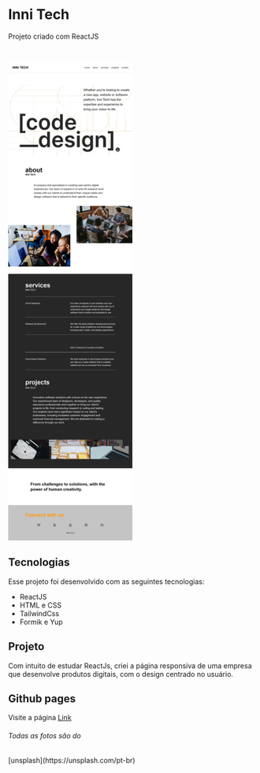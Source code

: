 <h1>Inni Tech</h1>
<p>Projeto criado com ReactJS</p>
<br>

<p>
  <img src='./src/assets/print.png' alt='projeto Inni Tech' width='50%'> 
</p>

## Tecnologias

Esse projeto foi desenvolvido com as seguintes tecnologias:

- ReactJS
- HTML e CSS
- TailwindCss
- Formik e Yup

## Projeto

Com intuito de estudar ReactJs, criei a página responsiva de uma empresa que desenvolve produtos digitais, com o design centrado no usuário.

## Github pages

Visite a página [Link](https://kari-osk.github.io/innitech/)


<h6>Todas as fotos são do</h6>[unsplash](https://unsplash.com/pt-br)
